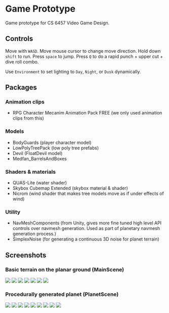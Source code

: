 # Game Prototype
Game prototype for CS 6457 Video Game Design.

## Controls
Move with `WASD`. Move mouse cursor to change move direction. Hold down `shift` to run. Press `space` to jump. Press `Q` to do a rapid punch + upper cut + dive roll combo.

Use `Environment` to set lighting to `Day`, `Night`, or `Dusk` dynamically.

## Packages

### Animation clips

- RPG Character Mecanim Animation Pack FREE (we only used animation clips from this)

### Models

- BodyGuards (player character model)
- LowPolyTreePack (low poly tree prefabs)
- Devil (FloatDevil model)
- Medfan_BarrelsAndBoxes

### Shaders & materials

- QUAS-Lite (water shader)
- Skybox Cubemap Extended (skybox material & shader)
- Nicrom (wind shader that makes tree models move as if under effects of wind)

### Utility

- NavMeshComponents (from Unity, gives more fine tuned high level API controls over navmesh generation. Used as part of planetary navmesh generation process.)
- SimplexNoise (for generating a continuous 3D noise for planet terrain)


## Screenshots

### Basic terrain on the planar ground (MainScene)

![](Screenshots/1.png)
![](Screenshots/2.png)
![](Screenshots/3.png)
![](Screenshots/4.png)
![](Screenshots/5.png)
![](Screenshots/6.png)
![](Screenshots/7.png)



### Procedurally generated planet (PlanetScene)

![](Screenshots/8.png)
![](Screenshots/9.png)
![](Screenshots/10.png)
![](Screenshots/11.png)
![](Screenshots/12.png)
![](Screenshots/13.png)
![](Screenshots/14.png)
![](Screenshots/15.png)
![](Screenshots/16.png)

